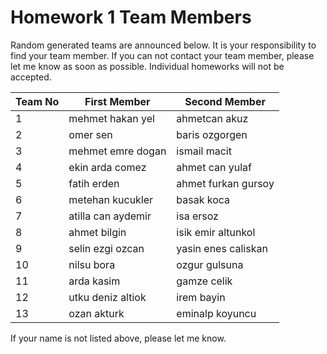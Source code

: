 # Homework 1 Team Members

Random generated teams are announced below. It is your responsibility to find your team member.
If you can not contact your team member, please let me know as soon as possible. Individual homeworks will not be accepted.

| Team No 	| First Member          	|   Second Member       |
|---------	|-------------------------	|-----------------	|
| 1       	|mehmet hakan yel         	|ahmetcan akuz
| 2       	|omer sen            	|baris ozgorgen
| 3       	|mehmet emre dogan            	|ismail macit
| 4       	|ekin arda comez            	|ahmet can yulaf
| 5       	|fatih erden           	|ahmet furkan gursoy
| 6       	|metehan kucukler           	|basak koca
| 7       	|atilla can aydemir     	|isa ersoz
| 8       	|ahmet bilgin            	|isik emir altunkol
| 9       	|selin ezgi ozcan           	|yasin enes caliskan
| 10       	|nilsu bora          	|ozgur gulsuna
| 11      	|arda kasim   	|gamze celik
| 12       	|utku deniz altiok          	|irem bayin
| 13     	|ozan akturk   	|eminalp koyuncu


If your name is not listed above, please let me know.
